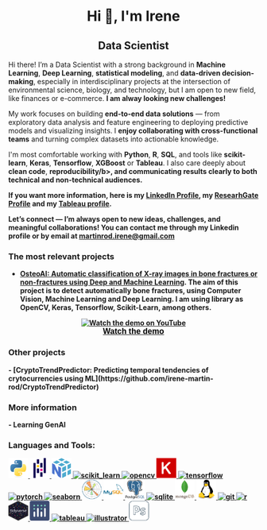 <h1 align="center">Hi 👋, I'm Irene</h1>
<h2 align="center">Data Scientist</h2>

Hi there! I’m a Data Scientist with a strong background in <b>Machine Learning</b>, <b>Deep Learning</b>, <b>statistical modeling</b>, and <b>data-driven decision-making</b>, especially in interdisciplinary projects at the intersection of environmental science, biology, and technology, but I am open to new field, like finances or e-commerce. <b>I am alway looking new challenges!</b>

My work focuses on building <b>end-to-end data solutions</b> — from exploratory data analysis and feature engineering to deploying predictive models and visualizing insights. I <b>enjoy collaborating with cross-functional teams</b> and turning complex datasets into actionable knowledge. 

I'm most comfortable working with <b>Python</b>, <b>R</b>, <b>SQL</b>, and tools like <b>scikit-learn</b>, <b>Keras</b>, <b>Tensorflow</b>, <b>XGBoost</b> or <b>Tableau</b>. I also care deeply about <b>clean code</b>, <b>reproducibility/b>, and <b>communicating results</b> clearly to both technical and non-technical audiences.

If you want more information, here is my [LinkedIn Profile](https://www.linkedin.com/in/irenemartin-rodriguez/), my [ResearhGate Profile](https://www.researchgate.net/profile/Irene-Martin-Rodriguez) and my [Tableau profile](https://public.tableau.com/app/profile/irene.mart.n.rodr.guez/vizzes).

Let’s connect — I’m always open to new ideas, challenges, and meaningful collaborations! You can contact me through my Linkedin profile or by email at **martinrod.irene@gmail.com**

<h3>The most relevant projects</h3>

- [OsteoAI: Automatic classification of X-ray images in bone fractures or non-fractures using Deep and Machine Learning](https://github.com/irene-martin-rod/OsteoAI). The aim of this project is to **detect automatically bone fractures**, using **Computer Vision, Machine Learning and Deep Learning**. I am using library as OpenCV, Keras, Tensorflow, Scikit-Learn, among others.

<p align="center">
  <a href="https://www.youtube.com/watch?v=yUlkPxakf1Q" target="_blank">
    <img src="https://i.postimg.cc/ryBw0MTw/Osteo-AI-demo.png" alt="Watch the demo on YouTube" width="50%">
    <br>
    <span style="font-family: Arial; font-size: 16px; color: #000;">Watch the demo</span>
  </a>
</p>

<h3>Other projects</h3>
- [CryptoTrendPredictor: Predicting temporal tendencies of crytocurrencies using ML](https://github.com/irene-martin-rod/CryptoTrendPredictor)

<h3>More information</h3>
- Learning GenAI

<h3>Languages and Tools:</h3>
<p align="left">
  <a href="https://www.python.org" target="_blank" rel="noreferrer">
    <img src="https://raw.githubusercontent.com/devicons/devicon/master/icons/python/python-original.svg" alt="python" width="40" height="40"/>
  </a>
  <a href="https://pandas.pydata.org/" target="_blank" rel="noreferrer">
    <img src="https://raw.githubusercontent.com/devicons/devicon/2ae2a900d2f041da66e950e4d48052658d850630/icons/pandas/pandas-original.svg" alt="pandas" width="40" height="40"/>
  </a>
  <a href="https://numpy.org/" target="_blank" rel="noreferrer">
    <img src="https://raw.githubusercontent.com/devicons/devicon/master/icons/numpy/numpy-original.svg" alt="numpy" width="40" height="40"/>
  </a>
  <a href="https://scikit-learn.org/" target="_blank" rel="noreferrer">
    <img src="https://upload.wikimedia.org/wikipedia/commons/0/05/Scikit_learn_logo_small.svg" alt="scikit_learn" width="40" height="40"/>
  </a>
  <a href="https://opencv.org/" target="_blank" rel="noreferrer">
    <img src="https://www.vectorlogo.zone/logos/opencv/opencv-icon.svg" alt="opencv" width="40" height="40"/>
  </a>
  <a href="https://keras.io/" target="_blank" rel="noreferrer">
    <img src="https://raw.githubusercontent.com/devicons/devicon/master/icons/keras/keras-original.svg" alt="keras" width="40" height="40"/>
  </a>
  <a href="https://www.tensorflow.org" target="_blank" rel="noreferrer">
    <img src="https://www.vectorlogo.zone/logos/tensorflow/tensorflow-icon.svg" alt="tensorflow" width="40" height="40"/>
  </a>
  <a href="https://pytorch.org/" target="_blank" rel="noreferrer">
    <img src="https://www.vectorlogo.zone/logos/pytorch/pytorch-icon.svg" alt="pytorch" width="40" height="40"/>
  </a>
  <a href="https://seaborn.pydata.org/" target="_blank" rel="noreferrer">
    <img src="https://seaborn.pydata.org/_images/logo-mark-lightbg.svg" alt="seaborn" width="40" height="40"/>
  </a>
  <a href="https://matplotlib.org/" target="_blank" rel="noreferrer">
    <img src="https://raw.githubusercontent.com/devicons/devicon/master/icons/matplotlib/matplotlib-original.svg" alt="matplotlib" width="40" height="40"/>
  </a>
  <a href="https://www.mysql.com/" target="_blank" rel="noreferrer">
    <img src="https://raw.githubusercontent.com/devicons/devicon/master/icons/mysql/mysql-original-wordmark.svg" alt="mysql" width="40" height="40"/>
  </a>
  <a href="https://www.postgresql.org" target="_blank" rel="noreferrer">
    <img src="https://raw.githubusercontent.com/devicons/devicon/master/icons/postgresql/postgresql-original-wordmark.svg" alt="postgresql" width="40" height="40"/>
  </a>
  <a href="https://www.sqlite.org/" target="_blank" rel="noreferrer">
    <img src="https://www.vectorlogo.zone/logos/sqlite/sqlite-icon.svg" alt="sqlite" width="40" height="40"/>
  </a>
  <a href="https://www.mongodb.com/" target="_blank" rel="noreferrer">
    <img src="https://raw.githubusercontent.com/devicons/devicon/master/icons/mongodb/mongodb-original-wordmark.svg" alt="mongodb" width="40" height="40"/>
  </a>
  <a href="https://www.linux.org/" target="_blank" rel="noreferrer">
    <img src="https://raw.githubusercontent.com/devicons/devicon/master/icons/linux/linux-original.svg" alt="linux" width="40" height="40"/>
  </a>
  <a href="https://git-scm.com/" target="_blank" rel="noreferrer">
    <img src="https://www.vectorlogo.zone/logos/git-scm/git-scm-icon.svg" alt="git" width="40" height="40"/>
  </a>
  <a href="https://www.r-project.org/" target="_blank" rel="noreferrer">
    <img src="https://www.r-project.org/logo/Rlogo.png" alt="r" width="40" height="40"/>
  </a>
  <a href="https://dplyr.tidyverse.org/" target="_blank" rel="noreferrer">
    <img src="https://github.com/tidyverse/tidyverse/raw/main/man/figures/logo.png" alt="dplyr" width="40" height="40"/>
  </a>
  <a href="https://plotly.com/" target="_blank" rel="noreferrer">
    <img src="https://raw.githubusercontent.com/devicons/devicon/master/icons/plotly/plotly-original.svg" alt="plotly" width="40" height="40"/>
  </a>
  <a href="https://www.tableau.com/" target="_blank" rel="noreferrer">
    <img src="https://github.com/gilbarbara/logos/blob/main/logos/tableau-icon.svg" alt="tableau" width="40" height="40"/>
  </a>
  <a href="https://www.adobe.com/in/products/illustrator.html" target="_blank" rel="noreferrer">
    <img src="https://www.vectorlogo.zone/logos/adobe_illustrator/adobe_illustrator-icon.svg" alt="illustrator" width="40" height="40"/>
  </a>
  <a href="https://www.photoshop.com/en" target="_blank" rel="noreferrer">
    <img src="https://raw.githubusercontent.com/devicons/devicon/master/icons/photoshop/photoshop-line.svg" alt="photoshop" width="40" height="40"/>
  </a>
</p>
